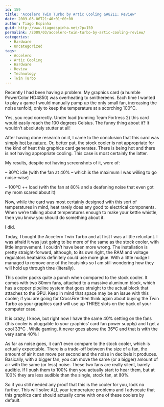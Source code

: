 ```yaml
---
id: 159
title: 'Accelero Twin Turbo by Artic Cooling &#8211; Review'
date: 2009-03-06T21:40:01+00:00
author: Tiago Espinha
guid: http://www.tiagoespinha.net/?p=159
permalink: /2009/03/accelero-twin-turbo-by-artic-cooling-review/
categories:
  - Hardware
  - Uncategorized
tags:
  - Accelero
  - Artic Cooling
  - Hardware
  - Review
  - Technology
  - Twin Turbo
---
```

Recently I had been having a problem. My graphics card (a humble PowerColor HD4850) was overheating to smithereens. Each time I wanted to play a game I would manually pump up the only small fan, increasing the noise tenfold, only to keep the temperature at a scorching 100ºC.

Yes, you read correctly. Under load (running Team Fortress 2) this card would easily reach the 100 degrees Celsius. The funny thing about it? It wouldn&#8217;t absolutely stutter at all!

After having done research on it, I came to the conclusion that this card was simply <a href="http://www.overclock.net/ati/347689-hd4850-heat-problem-hot-do-i.html" target="_blank">hot by nature</a>. Or, better put, the stock cooler is not appropriate for the kind of heat this graphics card generates. There is being hot and there is not having appropriate cooling. This case is most certainly the latter.

My results, despite not having screenshots of it, were of:
  
&#8211; 80ºC idle (with the fan at 40% &#8211; which is the maximum I was willing to go noise-wise)
  
&#8211; 100ºC ++ load (with the fan at 80% and a deafening noise that even got my mom scared about it)

Now, while the card was most certainly designed with this sort of temperatures in mind, heat rarely does any good to electrical components. When we&#8217;re talking about temperatures enough to make your kettle whistle, then you know you should do something about it.

I did.

Today, I bought the Accelero Twin Turbo and at first I was a little reluctant. I was afraid it was just going to be more of the same as the stock cooler, with little improvement. I couldn&#8217;t have been more wrong. The installation is pretty straight-forward, although, to its own right, the RAM and voltage regulators heatsinks definitely could use more glue. With a little nudge I managed to remove one of the heatsinks so I am still wondering how they will hold up through time (literally).

This cooler packs quite a punch when compared to the stock cooler. It comes with two 80mm fans, attached to a massive aluminum block, which has a copper pipeline system that goes straight to the actual block that attaches to the GPU. Keep in mind that space may be an issue with this cooler; if you are going for CrossFire then think again about buying the Twin Turbo as your graphics card will use up THREE slots on the back of your computer case.

It is crazy, I know, but right now I have the same 40% setting on the fans (this cooler is pluggable to your graphics&#8217; card fan power supply) and I get a cool 33ºC . While gaming, it never goes above the 36ºC and that is with the very same 40% !

As far as noise goes, it can&#8217;t even compare to the stock cooler, which is actually expectable. There is a trade-off between the size of a fan, the amount of air it can move per second and the noise in decibels it produces. Basically, with a bigger fan, you can move the same (or a bigger) amount of air with the same (or less) noise. These two fans are really silent, barely audible. If I push them to 100% then you actually start to hear them, but at 100% they are less audible than the single, stock fan, at 80%.

So if you still needed any proof that this is the cooler for you, look no further. This will solve ALL your temperature problems and I advocate that this graphics card should actually come with one of these coolers by default.